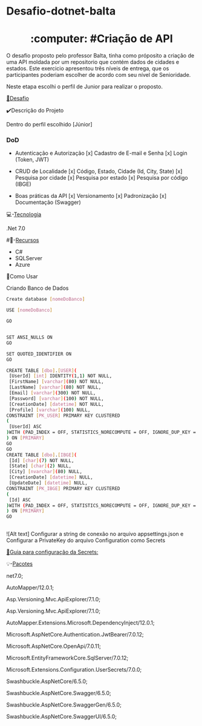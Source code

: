 # Desafio-dotnet-balta
<h1 align="center">:computer: #Criação de API</h1>

O desafio proposto pelo professor Balta, tinha como próposito a criação de uma API moldada por um repositorio que contém dados de cidades e estados.
Este exercicio apresentou três níveis de entrega, que os participantes poderiam escolher de acordo com seu nível de Senioridade.

Neste etapa escolhi o perfil de Junior para realizar o proposto.

 <a href="(https://baltaio.blob.core.windows.net/temp/desafio-dotnet/01-sobre.pdf)">🔗Desafio</a>

:heavy_check_mark:Descrição do Projeto

Dentro do perfil escolhido [Júnior] 

### DoD

- Autenticação e Autorização
      [x] Cadastro de E-mail e Senha
      [x] Login (Token, JWT)

- CRUD de Localidade
     [x] Código, Estado, Cidade (Id, City, State)
	 [x] Pesquisa por cidade
     [x] Pesquisa por estado
     [x] Pesquisa por código (IBGE)
	 
- Boas práticas da API
     [x] Versionamento
     [x] Padronização
     [x] Documentação (Swagger)

:computer:-[Tecnologia](#tecnologia)

 .Net 7.0
   

#:pushpin:-[Recursos](#recursos)

<ul>
 
   <li> C# </li>
   <li> SQLServer </li>
   <li> Azure </li>
   
</ul>


:file_folder:Como Usar

Criando Banco de Dados

   ```bash
   Create database [nomeDoBanco]

USE [nomeDoBanco]

GO


SET ANSI_NULLS ON
GO

SET QUOTED_IDENTIFIER ON
GO

CREATE TABLE [dbo].[USER](
	[UserId] [int] IDENTITY(1,1) NOT NULL,
	[FirstName] [varchar](80) NOT NULL,
	[LastName] [varchar](80) NOT NULL,
	[Email] [varchar](300) NOT NULL,
	[Password] [varchar](100) NOT NULL,
	[CreationDate] [datetime] NOT NULL,
	[Profile] [varchar](100) NULL,
 CONSTRAINT [PK_USER] PRIMARY KEY CLUSTERED 
(
	[UserId] ASC
)WITH (PAD_INDEX = OFF, STATISTICS_NORECOMPUTE = OFF, IGNORE_DUP_KEY = OFF, ALLOW_ROW_LOCKS = ON, ALLOW_PAGE_LOCKS = ON, OPTIMIZE_FOR_SEQUENTIAL_KEY = OFF) ON [PRIMARY]
) ON [PRIMARY]
GO
GO
CREATE TABLE [dbo].[IBGE](
	[Id] [char](7) NOT NULL,
	[State] [char](2) NULL,
	[City] [nvarchar](80) NULL,
	[CreationDate] [datetime] NULL,
	[UpdateDate] [datetime] NULL,
 CONSTRAINT [PK_IBGE] PRIMARY KEY CLUSTERED 
(
	[Id] ASC
)WITH (PAD_INDEX = OFF, STATISTICS_NORECOMPUTE = OFF, IGNORE_DUP_KEY = OFF, ALLOW_ROW_LOCKS = ON, ALLOW_PAGE_LOCKS = ON, OPTIMIZE_FOR_SEQUENTIAL_KEY = OFF) ON [PRIMARY]
) ON [PRIMARY]
GO
    
   ```



![Alt text] Configurar a string de conexão no arquivo appsettings.json e Configurar a PrivateKey do arquivo Configuration como Secrets

 <a href="(https://learn.microsoft.com/en-us/aspnet/core/security/app-secrets?view=aspnetcore-7.0&tabs=windows)">🔗Guia para configuração da Secrets:</a>


:bulb:-[Pacotes](#Pacotes)

net7.0;

AutoMapper/12.0.1;

Asp.Versioning.Mvc.ApiExplorer/7.1.0;

Asp.Versioning.Mvc.ApiExplorer/7.1.0;

AutoMapper.Extensions.Microsoft.DependencyInject/12.0.1;

Microsoft.AspNetCore.Authentication.JwtBearer/7.0.12;

Microsoft.AspNetCore.OpenApi/7.0.11;

Microsoft.EntityFrameworkCore.SqlServer/7.0.12;

Microsoft.Extensions.Configuration.UserSecrets/7.0.0;

Swashbuckle.AspNetCore/6.5.0;

Swashbuckle.AspNetCore.Swagger/6.5.0;

Swashbuckle.AspNetCore.SwaggerGen/6.5.0;

Swashbuckle.AspNetCore.SwaggerUI/6.5.0;
